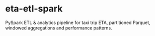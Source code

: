 # eta-etl-spark
PySpark ETL &amp; analytics pipeline for taxi trip ETA, partitioned Parquet, windowed aggregations and performance patterns.
